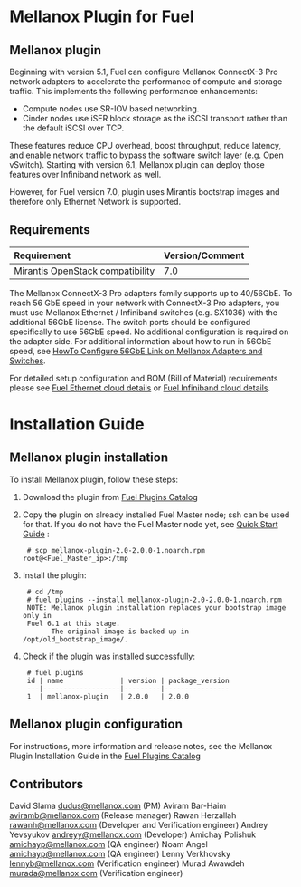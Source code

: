 Mellanox Plugin for Fuel
=======================

Mellanox plugin
--------------

Beginning with version 5.1, Fuel can configure Mellanox ConnectX-3 Pro network
adapters to accelerate the performance of compute and storage traffic.
This implements the following performance enhancements:
- Compute nodes use SR-IOV based networking.
- Cinder nodes use iSER block storage as the iSCSI transport rather than the
default iSCSI over TCP.

These features reduce CPU overhead, boost throughput, reduce latency, and
enable network traffic to bypass the software switch layer (e.g. Open vSwitch).
Starting with version 6.1, Mellanox plugin can deploy those features over
Infiniband network as well.

However, for Fuel version 7.0, plugin uses Mirantis bootstrap images and 
therefore only Ethernet Network is supported.

Requirements
------------

| Requirement                      | Version/Comment |
|:---------------------------------|:----------------|
| Mirantis OpenStack compatibility | 7.0             |

The Mellanox ConnectX-3 Pro adapters family supports up to 40/56GbE.
To reach 56 GbE speed in your network with ConnectX-3 Pro adapters, you must
use Mellanox Ethernet / Infiniband switches (e.g. SX1036) with the additional
56GbE license. The switch ports should be configured specifically to use 56GbE
speed. No additional configuration is required on the adapter side.
For additional information about how to run in 56GbE speed, see [HowTo
Configure 56GbE Link on Mellanox Adapters and Switches](http://community.mellanox.com/docs/DOC-1460).

For detailed setup configuration and BOM (Bill of Material) requirements please see
[Fuel Ethernet cloud details](https://community.mellanox.com/docs/DOC-1474) or
[Fuel Infiniband cloud details](https://community.mellanox.com/docs/DOC-2036).

Installation Guide
==================

Mellanox plugin installation
---------------------------

To install Mellanox plugin, follow these steps:

1. Download the plugin from
    [Fuel Plugins Catalog](https://software.mirantis.com/fuel-plugins)

2. Copy the plugin on already installed Fuel Master node; ssh can be used for
    that. If you do not have the Fuel Master node yet, see
    [Quick Start Guide](https://software.mirantis.com/quick-start/) :

        # scp mellanox-plugin-2.0-2.0.0-1.noarch.rpm root@<Fuel_Master_ip>:/tmp

3. Install the plugin:

        # cd /tmp
        # fuel plugins --install mellanox-plugin-2.0-2.0.0-1.noarch.rpm
        NOTE: Mellanox plugin installation replaces your bootstrap image only in 
        Fuel 6.1 at this stage.
              The original image is backed up in /opt/old_bootstrap_image/.

4. Check if the plugin was installed successfully:

        # fuel plugins
        id | name              | version | package_version
        ---|-------------------|---------|----------------
        1  | mellanox-plugin   | 2.0.0   | 2.0.0

Mellanox plugin configuration
----------------------------

For instructions, more information and release notes, see the Mellanox Plugin Installation Guide
in the
[Fuel Plugins Catalog](https://www.mirantis.com/products/openstack-drivers-and-plugins/fuel-plugins/)

Contributors
------------

David Slama <dudus@mellanox.com> (PM)
Aviram Bar-Haim <aviramb@mellanox.com> (Release manager)
Rawan Herzallah <rawanh@mellanox.com> (Developer and Verification engineer)
Andrey Yevsyukov <andreyy@mellanox.com> (Developer)
Amichay Polishuk <amichayp@mellanox.com> (QA engineer)
Noam Angel <amichayp@mellanox.com> (QA engineer)
Lenny Verkhovsky <lennyb@mellanox.com> (Verification engineer)
Murad Awawdeh <murada@mellanox.com> (Verification engineer)
